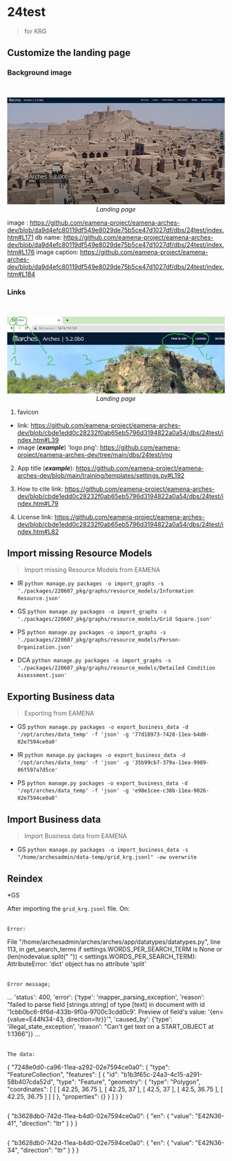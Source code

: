 # 24test
> for KRG

## Customize the landing page

### Background image

<img>

<p align="center">
  <img alt="img-name" src="../../www/arches-v5-landingpage.png" width="600">
  <br>
    <em>Landing page</em>
</p>

image : https://github.com/eamena-project/eamena-arches-dev/blob/da9d4efc80119df549e8029de75b5ce47d1027df/dbs/24test/index.htm#L171
db name: https://github.com/eamena-project/eamena-arches-dev/blob/da9d4efc80119df549e8029de75b5ce47d1027df/dbs/24test/index.htm#L176
image caption: https://github.com/eamena-project/eamena-arches-dev/blob/da9d4efc80119df549e8029de75b5ce47d1027df/dbs/24test/index.htm#L184

### Links

<img>

<p align="center">
  <img alt="img-name" src="../../www/arches-v5-landingpage-1.png" width="600">
  <br>
    <em>Landing page</em>
</p>


1. favicon
 - link: https://github.com/eamena-project/eamena-arches-dev/blob/cbde1edd0c28232f0ab65eb5796d3194822a0a54/dbs/24test/index.htm#L39
 - image (***example***) 'logo.png': https://github.com/eamena-project/eamena-arches-dev/tree/main/dbs/24test/img 

2. App title (***example***): https://github.com/eamena-project/eamena-arches-dev/blob/main/training/templates/settings.py#L192

3. How to cite link: https://github.com/eamena-project/eamena-arches-dev/blob/cbde1edd0c28232f0ab65eb5796d3194822a0a54/dbs/24test/index.htm#L79

4. License link: https://github.com/eamena-project/eamena-arches-dev/blob/cbde1edd0c28232f0ab65eb5796d3194822a0a54/dbs/24test/index.htm#L82


## Import missing Resource Models 
> Import missing Resource Models from EAMENA

* IR
```python manage.py packages -o import_graphs -s './packages/220607_pkg/graphs/resource_models/Information Resource.json'```

* GS
```python manage.py packages -o import_graphs -s './packages/220607_pkg/graphs/resource_models/Grid Square.json'```

* PS
```python manage.py packages -o import_graphs -s './packages/220607_pkg/graphs/resource_models/Person-Organization.json'```

* DCA
```python manage.py packages -o import_graphs -s './packages/220607_pkg/graphs/resource_models/Detailed Condition Assessment.json'```

## Exporting Business data
> Exporting from EAMENA

* GS
```python manage.py packages -o export_business_data -d '/opt/arches/data_temp' -f 'json' -g '77d18973-7428-11ea-b4d0-02e7594ce0a0'```

* IR
```python manage.py packages -o export_business_data -d '/opt/arches/data_temp' -f 'json' -g '35b99cb7-379a-11ea-9989-06f597a7d5ce'```

* PS
```python manage.py packages -o export_business_data -d '/opt/arches/data_temp' -f 'json' -g 'e98e1cee-c38b-11ea-9026-02e7594ce0a0'```

## Import Business data
> Import Business data from EAMENA

* GS
```python manage.py packages -o import_business_data -s "/home/archesadmin/data-temp/grid_krg.jsonl" -ow overwrite```

## Reindex

*GS

After importing the `grid_krg.jsonl` file. On:

```

Error:
```
  File "/home/archesadmin/arches/arches/app/datatypes/datatypes.py", line 113, in get_search_terms
    if settings.WORDS_PER_SEARCH_TERM is None or (len(nodevalue.split(" ")) < settings.WORDS_PER_SEARCH_TERM):
AttributeError: 'dict' object has no attribute 'split'
```

Error message;

```
...
'status': 400, 'error': {'type': 'mapper_parsing_exception', 'reason': "failed to parse field [strings.string] of type [text] in document with id '1cbb0bc6-6f6d-433b-9f0a-9700c3cdd0c9'. Preview of field's value: '{en={value=E44N34-43, direction=ltr}}'", 'caused_by': {'type': 'illegal_state_exception', 'reason': "Can't get text on a START_OBJECT at 1:1366"}}
...
```

The data:

```
{
  "7248e0d0-ca96-11ea-a292-02e7594ce0a0": {
    "type": "FeatureCollection",
    "features": [
      {
        "id": "b1b3f65c-24a3-4c15-a291-58b407cda52d",
        "type": "Feature",
        "geometry": {
          "type": "Polygon",
          "coordinates": [
            [
              [
                42.25,
                36.75
              ],
              [
                42.25,
                37
              ],
              [
                42.5,
                37
              ],
              [
                42.5,
                36.75
              ],
              [
                42.25,
                36.75
              ]
            ]
          ]
        },
        "properties": {}
      }
    ]
  }
}
```

```
{
  "b3628db0-742d-11ea-b4d0-02e7594ce0a0": {
    "en": {
      "value": "E42N36-41",
      "direction": "ltr"
    }
  }
}
```

```
{
  "b3628db0-742d-11ea-b4d0-02e7594ce0a0": {
    "en": {
      "value": "E42N36-34",
      "direction": "ltr"
    }
  }
}
```
